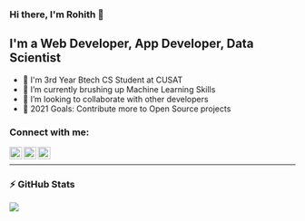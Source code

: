 ### Hi there, I'm Rohith  👋

## I'm a Web Developer, App Developer, Data Scientist

- 🔭 I'm 3rd Year Btech CS Student at CUSAT
- 🌱 I’m currently brushing up Machine Learning Skills
- 👯 I’m looking to collaborate with other developers
- 🥅 2021 Goals: Contribute more to Open Source projects

### Connect with me:

[<img align="left" alt="codeSTACKr | Twitter" width="22px" src="https://cdn.jsdelivr.net/npm/simple-icons@v3/icons/twitter.svg" />][twitter]
[<img align="left" alt="codeSTACKr | LinkedIn" width="22px" src="https://cdn.jsdelivr.net/npm/simple-icons@v3/icons/linkedin.svg" />][linkedin]
[<img align="left" alt="codeSTACKr | Instagram" width="22px" src="https://cdn.jsdelivr.net/npm/simple-icons@v3/icons/instagram.svg" />][instagram]

<br />

---
 ### :zap: GitHub Stats
 
  <img align="center" src="https://github-readme-stats.vercel.app/api?username=rohithmaddz&show_icons=true&theme=dark" />


[twitter]: https://twitter.com/Rohith_maddz7
[instagram]: https://www.instagram.com/_r.ohith_/
[linkedin]: https://linkedin.com/in/rohith-c-dinesan-4b5594207
